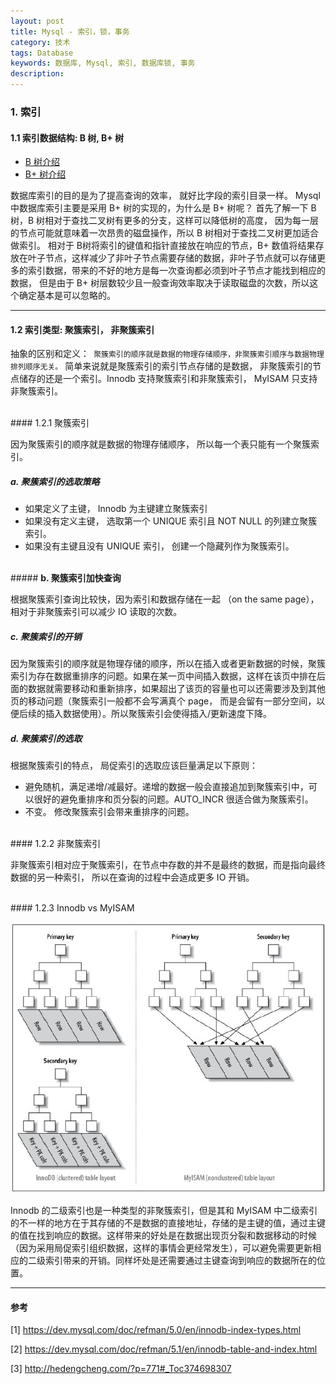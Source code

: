 ```yaml
---
layout: post
title: Mysql - 索引，锁，事务
category: 技术
tags: Database
keywords: 数据库, Mysql, 索引, 数据库锁, 事务
description: 
---  
```


### 1. 索引

#### 1.1 索引数据结构: B 树, B+ 树

* [B 树介绍](https://zh.wikipedia.org/wiki/B%E6%A0%91)
* [B+ 树介绍](https://zh.wikipedia.org/wiki/B%2B%E6%A0%91)

数据库索引的目的是为了提高查询的效率， 就好比字段的索引目录一样。 Mysql 中数据库索引主要是采用 B+ 树的实现的，为什么是 B+ 树呢？ 首先了解一下 B 树，B 树相对于查找二叉树有更多的分支，这样可以降低树的高度， 因为每一层的节点可能就意味着一次昂贵的磁盘操作，所以 B 树相对于查找二叉树更加适合做索引。 相对于 B树将索引的键值和指针直接放在响应的节点，B+ 数值将结果存放在叶子节点，这样减少了非叶子节点需要存储的数据，非叶子节点就可以存储更多的索引数据，带来的不好的地方是每一次查询都必须到叶子节点才能找到相应的数据， 但是由于 B+ 树层数较少且一般查询效率取决于读取磁盘的次数，所以这个确定基本是可以忽略的。  

---
#### 1.2 索引类型: 聚簇索引， 非聚簇索引

抽象的区别和定义：``` 聚簇索引的顺序就是数据的物理存储顺序，非聚簇索引顺序与数据物理排列顺序无关。``` 简单来说就是聚簇索引的索引节点存储的是数据， 非聚簇索引的节点储存的还是一个索引。Innodb 支持聚簇索引和非聚簇索引， MyISAM 只支持非聚簇索引。 

<br>
#### 1.2.1 聚簇索引

因为聚簇索引的顺序就是数据的物理存储顺序， 所以每一个表只能有一个聚簇索引。

##### <b>a. 聚簇索引的选取策略</b>

* 如果定义了主键， Innodb 为主键建立聚簇索引
* 如果没有定义主键， 选取第一个 UNIQUE 索引且 NOT NULL 的列建立聚簇索引。
* 如果没有主键且没有 UNIQUE 索引， 创建一个隐藏列作为聚簇索引。
<br/>
##### <b>b. 聚簇索引加快查询</b>

根据聚簇索引查询比较快，因为索引和数据存储在一起 （on the same page），相对于非聚簇索引可以减少 IO 读取的次数。
<br/>
##### <b>c. 聚簇索引的开销</b>

因为聚簇索引的顺序就是物理存储的顺序，所以在插入或者更新数据的时候，聚簇索引为存在数据重排序的问题。如果在某一页中间插入数据，这样在该页中排在后面的数据就需要移动和重新排序，如果超出了该页的容量也可以还需要涉及到其他页的移动问题（聚簇索引一般都不会写满真个 page， 而是会留有一部分空间，以便后续的插入数据使用）。所以聚簇索引会使得插入/更新速度下降。
<br/>
##### <b>d. 聚簇索引的选取</b>

根据聚簇索引的特点， 局促索引的选取应该巨量满足以下原则：

* 避免随机，满足递增/减最好。递增的数据一般会直接追加到聚簇索引中，可以很好的避免重排序和页分裂的问题。AUTO_INCR 很适合做为聚簇索引。
* 不变。 修改聚簇索引会带来重排序的问题。

<br/>
#### 1.2.2 非聚簇索引

非聚簇索引相对应于聚簇索引，在节点中存数的并不是最终的数据，而是指向最终数据的另一种索引， 所以在查询的过程中会造成更多 IO 开销。

<br/>
#### 1.2.3 Innodb vs MyISAM

![innodb-myisam-index](/public/img/posts/innodb-vs-myisam-index.jpg)

Innodb 的二级索引也是一种类型的非聚簇索引，但是其和 MyISAM 中二级索引的不一样的地方在于其存储的不是数据的直接地址，存储的是主键的值，通过主键的值在找到响应的数据。这样带来的好处是在数据出现页分裂和数据移动的时候（因为采用局促索引组织数据，这样的事情会更经常发生），可以避免需要更新相应的二级索引带来的开销。同样坏处是还需要通过主键查询到响应的数据所在的位置。


---
#### 参考

[1] https://dev.mysql.com/doc/refman/5.0/en/innodb-index-types.html  

[2] https://dev.mysql.com/doc/refman/5.1/en/innodb-table-and-index.html

[3] http://hedengcheng.com/?p=771#_Toc374698307